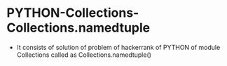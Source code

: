 # PYTHON-Collections-Collections.namedtuple
- It consists of solution of problem of hackerrank of PYTHON of module Collections called as Collections.namedtuple()

